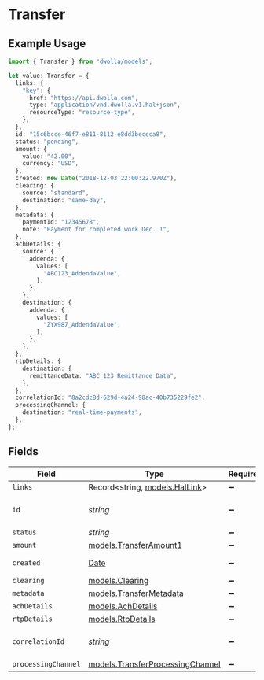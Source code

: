 # Transfer

## Example Usage

```typescript
import { Transfer } from "dwolla/models";

let value: Transfer = {
  links: {
    "key": {
      href: "https://api.dwolla.com",
      type: "application/vnd.dwolla.v1.hal+json",
      resourceType: "resource-type",
    },
  },
  id: "15c6bcce-46f7-e811-8112-e8dd3bececa8",
  status: "pending",
  amount: {
    value: "42.00",
    currency: "USD",
  },
  created: new Date("2018-12-03T22:00:22.970Z"),
  clearing: {
    source: "standard",
    destination: "same-day",
  },
  metadata: {
    paymentId: "12345678",
    note: "Payment for completed work Dec. 1",
  },
  achDetails: {
    source: {
      addenda: {
        values: [
          "ABC123_AddendaValue",
        ],
      },
    },
    destination: {
      addenda: {
        values: [
          "ZYX987_AddendaValue",
        ],
      },
    },
  },
  rtpDetails: {
    destination: {
      remittanceData: "ABC_123 Remittance Data",
    },
  },
  correlationId: "8a2cdc8d-629d-4a24-98ac-40b735229fe2",
  processingChannel: {
    destination: "real-time-payments",
  },
};
```

## Fields

| Field                                                                                         | Type                                                                                          | Required                                                                                      | Description                                                                                   | Example                                                                                       |
| --------------------------------------------------------------------------------------------- | --------------------------------------------------------------------------------------------- | --------------------------------------------------------------------------------------------- | --------------------------------------------------------------------------------------------- | --------------------------------------------------------------------------------------------- |
| `links`                                                                                       | Record<string, [models.HalLink](../models/hallink.md)>                                        | :heavy_minus_sign:                                                                            | N/A                                                                                           |                                                                                               |
| `id`                                                                                          | *string*                                                                                      | :heavy_minus_sign:                                                                            | N/A                                                                                           | 15c6bcce-46f7-e811-8112-e8dd3bececa8                                                          |
| `status`                                                                                      | *string*                                                                                      | :heavy_minus_sign:                                                                            | N/A                                                                                           | pending                                                                                       |
| `amount`                                                                                      | [models.TransferAmount1](../models/transferamount1.md)                                        | :heavy_minus_sign:                                                                            | N/A                                                                                           |                                                                                               |
| `created`                                                                                     | [Date](https://developer.mozilla.org/en-US/docs/Web/JavaScript/Reference/Global_Objects/Date) | :heavy_minus_sign:                                                                            | N/A                                                                                           | 2018-12-03T22:00:22.970Z                                                                      |
| `clearing`                                                                                    | [models.Clearing](../models/clearing.md)                                                      | :heavy_minus_sign:                                                                            | N/A                                                                                           |                                                                                               |
| `metadata`                                                                                    | [models.TransferMetadata](../models/transfermetadata.md)                                      | :heavy_minus_sign:                                                                            | N/A                                                                                           |                                                                                               |
| `achDetails`                                                                                  | [models.AchDetails](../models/achdetails.md)                                                  | :heavy_minus_sign:                                                                            | N/A                                                                                           |                                                                                               |
| `rtpDetails`                                                                                  | [models.RtpDetails](../models/rtpdetails.md)                                                  | :heavy_minus_sign:                                                                            | N/A                                                                                           |                                                                                               |
| `correlationId`                                                                               | *string*                                                                                      | :heavy_minus_sign:                                                                            | N/A                                                                                           | 8a2cdc8d-629d-4a24-98ac-40b735229fe2                                                          |
| `processingChannel`                                                                           | [models.TransferProcessingChannel](../models/transferprocessingchannel.md)                    | :heavy_minus_sign:                                                                            | N/A                                                                                           |                                                                                               |